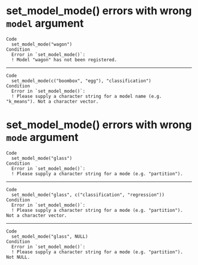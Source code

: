 # set_model_mode() errors with wrong `model` argument

    Code
      set_model_mode("wagon")
    Condition
      Error in `set_model_mode()`:
      ! Model "wagon" has not been registered.

---

    Code
      set_model_mode(c("boombox", "egg"), "classification")
    Condition
      Error in `set_model_mode()`:
      ! Please supply a character string for a model name (e.g. "k_means"). Not a character vector.

# set_model_mode() errors with wrong `mode` argument

    Code
      set_model_mode("glass")
    Condition
      Error in `set_model_mode()`:
      ! Please supply a character string for a mode (e.g. "partition").

---

    Code
      set_model_mode("glass", c("classification", "regression"))
    Condition
      Error in `set_model_mode()`:
      ! Please supply a character string for a mode (e.g. "partition"). Not a character vector.

---

    Code
      set_model_mode("glass", NULL)
    Condition
      Error in `set_model_mode()`:
      ! Please supply a character string for a mode (e.g. "partition"). Not NULL.

